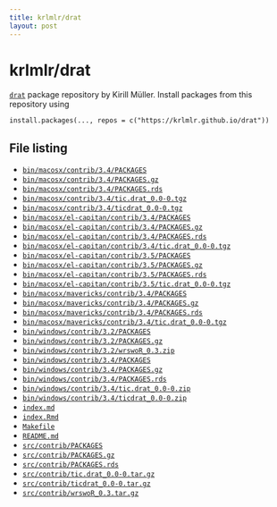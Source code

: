 ```yaml
---
title: krlmlr/drat
layout: post
---
```


# krlmlr/drat

[`drat`](https://github.com/eddelbuettel/drat) package repository by Kirill Müller.  Install packages from this repository using

```
install.packages(..., repos = c("https://krlmlr.github.io/drat"))
``` 

## File listing

- [`bin/macosx/contrib/3.4/PACKAGES`](bin/macosx/contrib/3.4/PACKAGES)
- [`bin/macosx/contrib/3.4/PACKAGES.gz`](bin/macosx/contrib/3.4/PACKAGES.gz)
- [`bin/macosx/contrib/3.4/PACKAGES.rds`](bin/macosx/contrib/3.4/PACKAGES.rds)
- [`bin/macosx/contrib/3.4/tic.drat_0.0-0.tgz`](bin/macosx/contrib/3.4/tic.drat_0.0-0.tgz)
- [`bin/macosx/contrib/3.4/ticdrat_0.0-0.tgz`](bin/macosx/contrib/3.4/ticdrat_0.0-0.tgz)
- [`bin/macosx/el-capitan/contrib/3.4/PACKAGES`](bin/macosx/el-capitan/contrib/3.4/PACKAGES)
- [`bin/macosx/el-capitan/contrib/3.4/PACKAGES.gz`](bin/macosx/el-capitan/contrib/3.4/PACKAGES.gz)
- [`bin/macosx/el-capitan/contrib/3.4/PACKAGES.rds`](bin/macosx/el-capitan/contrib/3.4/PACKAGES.rds)
- [`bin/macosx/el-capitan/contrib/3.4/tic.drat_0.0-0.tgz`](bin/macosx/el-capitan/contrib/3.4/tic.drat_0.0-0.tgz)
- [`bin/macosx/el-capitan/contrib/3.5/PACKAGES`](bin/macosx/el-capitan/contrib/3.5/PACKAGES)
- [`bin/macosx/el-capitan/contrib/3.5/PACKAGES.gz`](bin/macosx/el-capitan/contrib/3.5/PACKAGES.gz)
- [`bin/macosx/el-capitan/contrib/3.5/PACKAGES.rds`](bin/macosx/el-capitan/contrib/3.5/PACKAGES.rds)
- [`bin/macosx/el-capitan/contrib/3.5/tic.drat_0.0-0.tgz`](bin/macosx/el-capitan/contrib/3.5/tic.drat_0.0-0.tgz)
- [`bin/macosx/mavericks/contrib/3.4/PACKAGES`](bin/macosx/mavericks/contrib/3.4/PACKAGES)
- [`bin/macosx/mavericks/contrib/3.4/PACKAGES.gz`](bin/macosx/mavericks/contrib/3.4/PACKAGES.gz)
- [`bin/macosx/mavericks/contrib/3.4/PACKAGES.rds`](bin/macosx/mavericks/contrib/3.4/PACKAGES.rds)
- [`bin/macosx/mavericks/contrib/3.4/tic.drat_0.0-0.tgz`](bin/macosx/mavericks/contrib/3.4/tic.drat_0.0-0.tgz)
- [`bin/windows/contrib/3.2/PACKAGES`](bin/windows/contrib/3.2/PACKAGES)
- [`bin/windows/contrib/3.2/PACKAGES.gz`](bin/windows/contrib/3.2/PACKAGES.gz)
- [`bin/windows/contrib/3.2/wrswoR_0.3.zip`](bin/windows/contrib/3.2/wrswoR_0.3.zip)
- [`bin/windows/contrib/3.4/PACKAGES`](bin/windows/contrib/3.4/PACKAGES)
- [`bin/windows/contrib/3.4/PACKAGES.gz`](bin/windows/contrib/3.4/PACKAGES.gz)
- [`bin/windows/contrib/3.4/PACKAGES.rds`](bin/windows/contrib/3.4/PACKAGES.rds)
- [`bin/windows/contrib/3.4/tic.drat_0.0-0.zip`](bin/windows/contrib/3.4/tic.drat_0.0-0.zip)
- [`bin/windows/contrib/3.4/ticdrat_0.0-0.zip`](bin/windows/contrib/3.4/ticdrat_0.0-0.zip)
- [`index.md`](index.md)
- [`index.Rmd`](index.Rmd)
- [`Makefile`](Makefile)
- [`README.md`](README.md)
- [`src/contrib/PACKAGES`](src/contrib/PACKAGES)
- [`src/contrib/PACKAGES.gz`](src/contrib/PACKAGES.gz)
- [`src/contrib/PACKAGES.rds`](src/contrib/PACKAGES.rds)
- [`src/contrib/tic.drat_0.0-0.tar.gz`](src/contrib/tic.drat_0.0-0.tar.gz)
- [`src/contrib/ticdrat_0.0-0.tar.gz`](src/contrib/ticdrat_0.0-0.tar.gz)
- [`src/contrib/wrswoR_0.3.tar.gz`](src/contrib/wrswoR_0.3.tar.gz)
